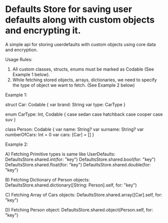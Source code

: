 # Defaults Store for saving user defaults along with custom objects and encrypting it.

A simple api for storing userdefaults with custom objects using core data and encryption.

Usage Rules:

1. All custom classes, structs, enums must be marked as Codable (See Example 1 below).
2. While fetching stored objects, arrays, dictionaries, we need to specify the type of object we want to fetch. (See Example 2 below)

Example 1:

struct Car: Codable {
    var brand: String
    var type: CarType
}

enum CarType: Int, Codable {
    case sedan
    case hatchback
    case cooper
    case suv
}

class Person: Codable {
    var name: String?
    var surname: String?
    var numberOfCars: Int = 0
    var cars: [Car] = []
}

Example 2:

A) Fetching Primitive types is same like UserDefaults:
DefaultsStore.shared.int(for: "key")
DefaultsStore.shared.bool(for: "key")
DefaultsStore.shared.float(for: "key")
DefaultsStore.shared.double(for: "key")

B) Fetching Dictionary of Person objects:
DefaultsStore.shared.dictionary([String: Person].self, for: "key")

C) Fetching Array of Cars objects:
DefaultsStore.shared.array([Car].self, for: "key")

D) Fetching Person object:
DefaultsStore.shared.object(Person.self, for: "key")
